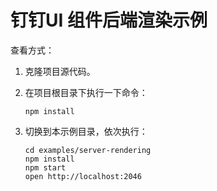 # 钉钉UI 组件后端渲染示例

查看方式：

1. 克隆项目源代码。
2. 在项目根目录下执行一下命令：

    ```
    npm install
    ```
3. 切换到本示例目录，依次执行：

    ```
    cd examples/server-rendering
    npm install
    npm start
    open http://localhost:2046
    ```

